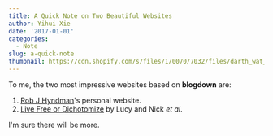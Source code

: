 ```yaml
---
title: A Quick Note on Two Beautiful Websites
author: Yihui Xie
date: '2017-01-01'
categories:
  - Note
slug: a-quick-note
thumbnail: https://cdn.shopify.com/s/files/1/0070/7032/files/darth_wat_grande.jpg
---
```


To me, the two most impressive websites based on **blogdown** are:

1. [Rob J Hyndman](https://robjhyndman.com)'s personal website.
1. [Live Free or Dichotomize](http://livefreeordichotomize.com) by Lucy and Nick _et al_.

I'm sure there will be more.
